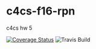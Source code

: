# c4cs-f16-rpn
c4cs hw 5

[![Coverage Status](https://coveralls.io/repos/github/liaoweil/c4cs-f16-rpn/badge.svg?branch=master)](https://coveralls.io/github/liaoweil/c4cs-f16-rpn?branch=master)
![Travis Build](https://travis-ci.org/liaoweil/c4cs-f16-rpn.svg?branch=master)
